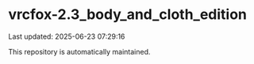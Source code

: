 # vrcfox-2.3_body_and_cloth_edition

Last updated: 2025-06-23 07:29:16

This repository is automatically maintained.
